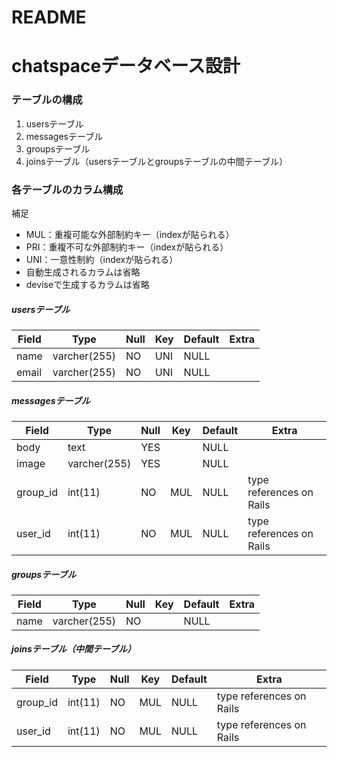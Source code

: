 # README

# chatspaceデータベース設計

### テーブルの構成

1. usersテーブル
1. messagesテーブル
1. groupsテーブル
1. joinsテーブル（usersテーブルとgroupsテーブルの中間テーブル）

### 各テーブルのカラム構成

補足  
- MUL：重複可能な外部制約キー（indexが貼られる）  
- PRI：重複不可な外部制約キー（indexが貼られる）  
- UNI：一意性制約（indexが貼られる）  
- 自動生成されるカラムは省略  
- deviseで生成するカラムは省略  

##### usersテーブル

| Field |     Type     | Null | Key | Default | Extra |
|-------|--------------|------|-----|---------|-------|
| name  | varcher(255) | NO   | UNI | NULL    |       |
| email | varcher(255) | NO   | UNI | NULL    |       |

##### messagesテーブル

|  Field   |     Type     | Null | Key | Default |          Extra           |
|----------|--------------|------|-----|---------|--------------------------|
| body     | text         | YES  |     | NULL    |                          |
| image    | varcher(255) | YES  |     | NULL    |                          |
| group_id | int(11)      | NO   | MUL | NULL    | type references on Rails |
| user_id  | int(11)      | NO   | MUL | NULL    | type references on Rails |

##### groupsテーブル

| Field |     Type     | Null | Key | Default | Extra |
|-------|--------------|------|-----|---------|-------|
| name  | varcher(255) | NO   |     | NULL    |       |


##### joinsテーブル（中間テーブル）

|  Field   |   Type  | Null | Key | Default |          Extra           |
|----------|---------|------|-----|---------|--------------------------|
| group_id | int(11) | NO   | MUL | NULL    | type references on Rails |
| user_id  | int(11) | NO   | MUL | NULL    | type references on Rails |